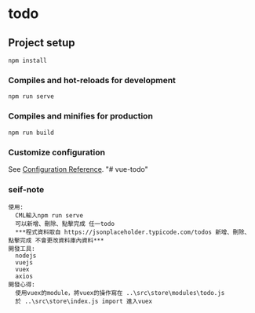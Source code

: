 # todo

## Project setup
```
npm install
```

### Compiles and hot-reloads for development
```
npm run serve
```

### Compiles and minifies for production
```
npm run build
```

### Customize configuration
See [Configuration Reference](https://cli.vuejs.org/config/).
"# vue-todo" 

### seif-note
```
使用:
  CML輸入npm run serve
  可以新增、刪除、點擊完成 任一todo
  ***程式資料取自 https://jsonplaceholder.typicode.com/todos 新增、刪除、點擊完成 不會更改資料庫內資料***
開發工具:
  nodejs
  vuejs
  vuex
  axios
開發心得:
  使用vuex的module，將vuex的操作寫在 ..\src\store\modules\todo.js
  於 ..\src\store\index.js import 進入vuex
  
  
```
